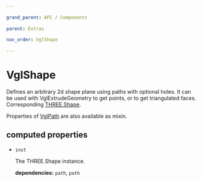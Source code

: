 ```yaml
---
          
grand_parent: API / Components
          
parent: Extras
          
nav_order: VglShape
          
---
```

# VglShape 

Defines an arbitrary 2d shape plane using paths with optional holes. It can be used with
VglExtrudeGeometry to get points, or to get triangulated faces. Corresponding
[THREE.Shape](https://threejs.org/docs/index.html#api/extras/core/Shape).

Properties of [VglPath](vgl-path) are also available as mixin. 

## computed properties 

- `inst` 

  The THREE.Shape instance. 

   **dependencies:** `path`, `path` 


